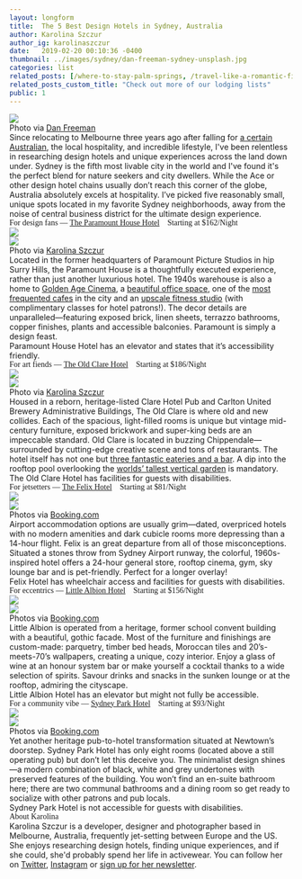 ```yaml
---
layout: longform
title:  The 5 Best Design Hotels in Sydney, Australia
author: Karolina Szczur
author_ig: karolinaszczur
date:   2019-02-20 00:10:36 -0400
thumbnail: ../images/sydney/dan-freeman-sydney-unsplash.jpg
categories: list
related_posts: [/where-to-stay-palm-springs, /travel-like-a-romantic-film-protagonist]
related_posts_custom_title: "Check out more of our lodging lists"
public: 1
---
```



<img src="../images/sydney/dan-freeman-sydney-unsplash.jpg">

<p class="f7 pb3 pb4-ns" style="max-width: 650px; margin: auto;">
Photo via <a href="https://unsplash.com/photos/7Zb7kUyQg1E" target="blank">Dan Freeman</a></p>

<p class="pb3 pb4-ns" style="max-width: 650px; margin: auto;">Since relocating to Melbourne three years ago after falling for <a href="https://twitter.com/benschwarz" target="new">a certain Australian</a>, the local hospitality, and incredible lifestyle, I've been relentless in researching design hotels and unique experiences across the land down under. Sydney is the fifth most livable city in the world and I've found it's the perfect blend for nature seekers and city dwellers. While the Ace or other design hotel chains usually don’t reach this corner of the globe, Australia absolutely excels at hospitality. I’ve picked five reasonably small, unique spots located in my favorite Sydney neighborhoods, away from the noise of central business district for the ultimate design experience.
</p>

<p class="f4 pt3 pb3 lh-title" style="font-family: 'Gilroy-ExtraBold'; max-width: 650px; margin: auto;">For design fans — <a href="https://paramounthousehotel.com/" target="_blank" class="link underline-hover orange">The Paramount House Hotel</a> <span class="f5 light-silver">&nbsp; &nbsp;Starting at $162/Night</span></p>

<div class="fl w-100 w-50-ns pr1-ns mb1 mb0-ns">
<img src="../images/sydney/paramount-1.jpg">
</div>
<div class="fl w-100 w-50-ns pl1-ns mb1 mb2-ns">
<img src="../images/sydney/paramount-2.jpg">
</div>
<p class="f7 pb3" style="max-width: 650px; margin: auto;">
Photo via <a href="https://www.instagram.com/karolinaszczur/" target="blank">Karolina Szczur</a></p>

<p class="pb2" style="max-width: 650px; margin: auto;">
Located in the former headquarters of Paramount Picture Studios in hip Surry Hills, the Paramount House is a thoughtfully executed experience, rather than just another luxurious hotel. The 1940s warehouse is also a home to <a href="https://www.ourgoldenage.com.au/" target="new">Golden Age Cinema</a>, a <a href="https://theofficespace.com.au/locations/paramount/" target="new">beautiful office space</a>, one of the <a href="http://www.paramountcoffeeproject.com.au/" target="new">most frequented cafes</a> in the city and an <a href="https://www.paramountrecreation.club/" target="new">upscale fitness studio</a> (with complimentary classes for hotel patrons!). The decor details are unparalleled—featuring exposed brick, linen sheets, terrazzo bathrooms, copper finishes, plants and accessible balconies. Paramount is simply a design feast.</p>

<p class="f6 i light-silver pb4" style="max-width: 650px; margin: auto;">Paramount House Hotel has an elevator and states that it’s accessibility friendly.</p>

<p class="f4 pt3 pb3 lh-title" style="font-family: 'Gilroy-ExtraBold'; max-width: 650px; margin: auto;">For art fiends — <a href="https://www.theoldclarehotel.com.au/" target="blank" class="link underline-hover orange">The Old Clare Hotel</a> <span class="f5 light-silver">&nbsp; &nbsp;Starting at $186/Night</span></p>

<div class="fl w-100 w-50-ns pr1-ns mb1 mb0-ns">
<img src="../images/sydney/old-clare-1.jpg">
</div>
<div class="fl w-100 w-50-ns pl1-ns mb1 mb2-ns">
<img src="../images/sydney/old-clare-2.jpg">
</div>
<p class="f7 pb3" style="max-width: 650px; margin: auto;">
Photo via <a href="https://www.instagram.com/karolinaszczur/" target="blank">Karolina Szczur</a></p>

<p class="pb2" style="max-width: 650px; margin: auto;">
Housed in a reborn, heritage-listed Clare Hotel Pub and Carlton United Brewery Administrative Buildings, The Old Clare is where old and new collides. Each of the spacious, light-filled rooms is unique but vintage mid-century furniture, exposed brickwork and super-king beds are an impeccable standard. Old Clare is located in buzzing Chippendale—surrounded by cutting-edge creative scene and tons of restaurants. The hotel itself has not one but <a href="https://www.theoldclarehotel.com.au/eat-drink/" target="new">three fantastic eateries and a bar</a>. A dip into the rooftop pool overlooking the <a href="https://inhabitat.com/the-worlds-tallest-vertical-garden-lives-and-breathes-in-sydney/?variation=c" target="new">worlds’ tallest vertical garden</a> is mandatory.</p>

<p class="f6 i light-silver pb4" style="max-width: 650px; margin: auto;">The Old Clare Hotel has facilities for guests with disabilities.</p>

<p class="f4 pt3 pb3 lh-title" style="font-family: 'Gilroy-ExtraBold'; max-width: 650px; margin: auto;">For jetsetters — <a href="https://www.felixhotel.com.au/" target="blank" class="link underline-hover orange">The Felix Hotel</a> <span class="f5 light-silver">&nbsp; &nbsp;Starting at $81/Night</span></p>

<div class="fl w-100 w-50-ns pr1-ns mb1 mb0-ns">
<img src="../images/sydney/felix-1.jpg">
</div>
<div class="fl w-100 w-50-ns pl1-ns mb1 mb2-ns">
<img src="../images/sydney/felix-2.jpg">
</div>
<p class="f7 pb3" style="max-width: 650px; margin: auto;">
Photos via <a href="https://www.booking.com/hotel/au/felix.en.html?aid=1452227" target="blank">Booking.com</a></p>

<p class="pb2" style="max-width: 650px; margin: auto;">
Airport accommodation options are usually grim—dated, overpriced hotels with no modern amenities and dark cubicle rooms more depressing than a 14-hour flight. Felix is an great departure from all of those misconceptions. Situated a stones throw from Sydney Airport runway,  the colorful, 1960s-inspired hotel offers a 24-hour general store, rooftop cinema, gym, sky lounge bar and is pet-friendly. Perfect for a longer overlay!</p>

<p class="f6 i light-silver pb4" style="max-width: 650px; margin: auto;">Felix Hotel has wheelchair access and facilities for guests with disabilities.</p>

<p class="f4 pt3 pb3 lh-title" style="font-family: 'Gilroy-ExtraBold'; max-width: 650px; margin: auto;">For eccentrics — <a href="https://www.crystalbrookcollection.com/little-albion" target="blank" class="link underline-hover orange">Little Albion Hotel</a> <span class="f5 light-silver">&nbsp; &nbsp;Starting at $156/Night</span></p>

<div class="fl w-100 w-50-ns pr1-ns mb1 mb0-ns">
<img src="../images/sydney/little-albion-1.jpg">
</div>
<div class="fl w-100 w-50-ns pl1-ns mb1 mb2-ns">
<img src="../images/sydney/little-albion-2.jpg">
</div>
<p class="f7 pb3" style="max-width: 650px; margin: auto;">
Photos via <a href="https://www.booking.com/hotel/au/little-albion-guest-house-surry-hills.en.html?aid=1452227" target="blank">Booking.com</a></p>

<p class="pb2" style="max-width: 650px; margin: auto;">
Little Albion is operated from a heritage, former school convent building with a beautiful, gothic facade. Most of the furniture and finishings are custom-made: parquetry, timber bed heads, Moroccan tiles and 20’s-meets-70’s wallpapers, creating a unique, cozy interior. Enjoy a glass of wine at an honour system bar or make yourself a cocktail thanks to a wide selection of spirits. Savour drinks and snacks in the sunken lounge or at the rooftop, admiring the cityscape.</p>

<p class="f6 i light-silver pb4" style="max-width: 650px; margin: auto;">Little Albion Hotel has an elevator but might not fully be accessible.</p>

<p class="f4 pt3 pb3 lh-title" style="font-family: 'Gilroy-ExtraBold'; max-width: 650px; margin: auto;">For a community vibe — <a href="http://www.sydneyparkhotel.com.au/" target="blank" class="link underline-hover orange">Sydney Park Hotel</a> <span class="f5 light-silver">&nbsp; &nbsp;Starting at $93/Night</span></p>

<div class="fl w-100 w-50-ns pr1-ns mb1 mb0-ns">
<img src="../images/sydney/sydney-park-hotel-1.jpg">
</div>
<div class="fl w-100 w-50-ns pl1-ns mb1 mb2-ns">
<img src="../images/sydney/sydney-park-hotel-2.jpg">
</div>
<p class="f7 pb3" style="max-width: 650px; margin: auto;">
Photos via <a href="https://www.booking.com/hotel/au/your-inn-newtown.en.html?aid=1452227" target="blank">Booking.com</a></p>

<p class="pb2" style="max-width: 650px; margin: auto;">
Yet another heritage pub-to-hotel transformation situated at Newtown’s doorstep. Sydney Park Hotel has only eight rooms (located above a still operating pub) but don’t let this deceive you. The minimalist design shines—a modern combination of black, white and grey undertones with preserved features of the building. You won’t find an en-suite bathroom here; there are two communal bathrooms and a dining room so get ready to socialize with other patrons and pub locals.</p>

<p class="f6 i light-silver pb4" style="max-width: 650px; margin: auto;">Sydney Park Hotel is not accessible for guests with disabilities.</p>

<p class="f3 pb2" style="max-width: 650px; margin: auto; font-family: 'Gilroy-ExtraBold';">About Karolina</p>

<p class="pb3" style="max-width: 650px; margin: auto;">
Karolina Szczur is a developer, designer and photographer based in Melbourne, Australia, frequently jet-setting between Europe and the US. She enjoys researching design hotels, finding unique experiences, and if she could, she'd probably spend her life in activewear. You can follow her on <a href="https://twitter.com/fox" target="new">Twitter</a>, <a href="https://www.instagram.com/karolinaszczur/" target="new">Instagram</a> or <a href="https://thefox.is/" target="new">sign up for her newsletter</a>.</p>
